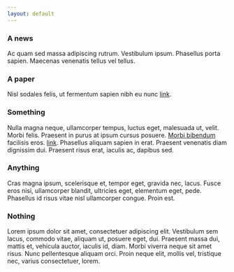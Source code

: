 ```yaml
---
layout: default
---
```

<div class="main">
  <div class="container">
    <div class="row">
      <div class="col-lg-4 col-sm-6">
        <h3><i class="fa fa-file-o"></i> A news</h3>
        <p>
<!--lorem-->
Ac quam sed massa adipiscing rutrum. Vestibulum ipsum. Phasellus porta
sapien. Maecenas venenatis tellus vel tellus.
<!--/lorem-->
        </p>
      </div>
      <div class="col-lg-4 col-sm-6">
        <h3><i class="fa fa-bullhorn"></i> A paper</h3>
        <p>
<!--lorem-->
Nisl sodales felis, ut fermentum sapien nibh eu nunc 
<!--/lorem-->
        <a target="_blank" href="">link</a>.</p>
      </div>
      <div class="col-lg-4 col-sm-6">
        <h3><i class="fa fa-wrench"></i> Something</h3>
        <p>
<!--lorem-->
Nulla magna neque, ullamcorper tempus, luctus eget, malesuada ut, velit.  Morbi
felis. Praesent in purus at ipsum cursus posuere. <a target="_blank" href="#">Morbi bibendum</a>
facilisis eros. <a target="_blank" href="">link</a>. Phasellus aliquam sapien in
erat. Praesent venenatis diam dignissim dui. Praesent risus erat, iaculis ac,
dapibus sed.
<!--/lorem-->
      </p>
      </div>
      <div class="col-lg-4 col-sm-6">
        <h3><i class="fa fa-cogs"></i> Anything</h3>
        <p>
<!--lorem-->
Cras magna ipsum, scelerisque et, tempor eget, gravida nec, lacus. Fusce
eros nisi, ullamcorper blandit, ultricies eget, elementum eget, pede. Phasellus
id risus vitae nisl ullamcorper congue. Proin est.
<!--/lorem-->
      </p>
      </div>
      <div class="col-lg-4 col-sm-6">
        <h3><i class="fa fa-cloud"></i> Nothing</h3>
        <p>
<!--lorem-->
<p>Lorem ipsum dolor sit amet, consectetuer adipiscing elit. Vestibulum sem
lacus, commodo vitae, aliquam ut, posuere eget, dui. Praesent massa dui, mattis
et, vehicula auctor, iaculis id, diam. Morbi viverra neque sit amet risus. Nunc
pellentesque aliquam orci. Proin neque elit, mollis vel, tristique nec, varius
consectetuer, lorem. 
<!--/lorem-->
      </div>
    </div>
  </div>
</div>
